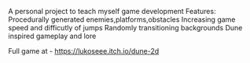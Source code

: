 A personal project to teach myself game development
Features:
Procedurally generated enemies,platforms,obstacles
Increasing game speed and difficutly of jumps
Randomly transitioning backgrounds
Dune inspired gameplay and lore 

Full game at - https://lukoseee.itch.io/dune-2d
